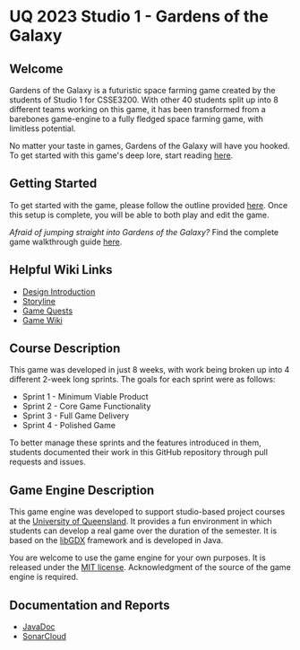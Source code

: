 # UQ 2023 Studio 1 - Gardens of the Galaxy

## Welcome

Gardens of the Galaxy is a futuristic space farming game created by the students of Studio 1 for CSSE3200. With other 40 students split up into 8 different teams working on this game, it has been transformed from a barebones game-engine to a fully fledged space farming game, with limitless potential.

No matter your taste in games, Gardens of the Galaxy will have you hooked. To get started with this game's deep lore, start reading [here](https://github.com/UQcsse3200/2023-studio-1/wiki/Storyline).

## Getting Started

To get started with the game, please follow the outline provided [here](https://github.com/UQcsse3200/2023-studio-1/wiki/Getting-Started). Once this setup is complete, you will be able to both play and edit the game.

*Afraid of jumping straight into Gardens of the Galaxy?* Find the complete game walkthrough guide [here](https://github.com/UQcsse3200/2023-studio-1/wiki/Walkthrough).

## Helpful Wiki Links

- [Design Introduction](https://github.com/UQcsse3200/2023-studio-1/wiki/Design-Introduction)
- [Storyline](https://github.com/UQcsse3200/2023-studio-1/wiki/Storyline)
- [Game Quests](https://github.com/UQcsse3200/2023-studio-1/wiki/Game-Quests)
- [Game Wiki](https://github.com/UQcsse3200/2023-studio-1/wiki)

## Course Description

This game was developed in just 8 weeks, with work being broken up into 4 different 2-week long sprints. The goals for each sprint were as follows:

- Sprint 1 - Minimum Viable Product
- Sprint 2 - Core Game Functionality
- Sprint 3 - Full Game Delivery
- Sprint 4 - Polished Game

To better manage these sprints and the features introduced in them, students documented their work in this GitHub repository through pull requests and issues.

## Game Engine Description

This game engine was developed to support studio-based project courses at the [University of Queensland](https://uq.edu.au/ "UQ Home Page"). It provides a fun environment in which students can develop a real game over the duration of the semester. It is based on the [libGDX](https://libgdx.com/ "libGDX Information") framework and is developed in Java. 

You are welcome to use the game engine for your own purposes. It is released under the [MIT license](https://opensource.org/licenses/MIT "MIT License Description"). Acknowledgment of the source of the game engine is required.

## Documentation and Reports

- [JavaDoc](https://uqcsse3200.github.io/2023-studio-1/)
- [SonarCloud](https://sonarcloud.io/project/overview?id=UQcsse3200_2023-studio-1)
